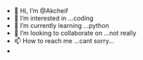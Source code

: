 - 👋 Hi, I’m @Akcheif
- 👀 I’m interested in ...coding
- 🌱 I’m currently learning ...python
- 💞️ I’m looking to collaborate on ...not really 
- 📫 How to reach me ...cant sorry...
- 

<!---
Akcheif/Akcheif is a ✨ special ✨ repository because its `README.md` (this file) appears on your GitHub profile.
You can click the Preview link to take a look at your changes.
--->
